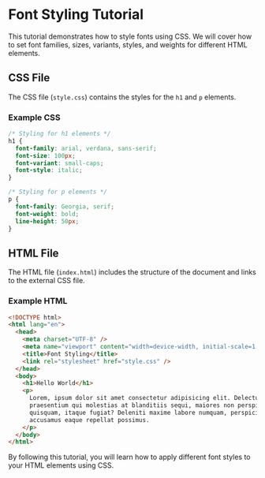 # Font Styling Tutorial

This tutorial demonstrates how to style fonts using CSS. We will cover how to set font families, sizes, variants, styles, and weights for different HTML elements.

## CSS File

The CSS file (`style.css`) contains the styles for the `h1` and `p` elements.

### Example CSS

```css
/* Styling for h1 elements */
h1 {
  font-family: arial, verdana, sans-serif;
  font-size: 100px;
  font-variant: small-caps;
  font-style: italic;
}

/* Styling for p elements */
p {
  font-family: Georgia, serif;
  font-weight: bold;
  line-height: 50px;
}
```

## HTML File

The HTML file (`index.html`) includes the structure of the document and links to the external CSS file.

### Example HTML

```html
<!DOCTYPE html>
<html lang="en">
  <head>
    <meta charset="UTF-8" />
    <meta name="viewport" content="width=device-width, initial-scale=1.0" />
    <title>Font Styling</title>
    <link rel="stylesheet" href="style.css" />
  </head>
  <body>
    <h1>Hello World</h1>
    <p>
      Lorem, ipsum dolor sit amet consectetur adipisicing elit. Delectus
      praesentium qui molestias at blanditiis sequi, maiores non perspiciatis
      quisquam, itaque fugiat? Deleniti maxime labore numquam, perspiciatis
      accusamus eaque repellat possimus.
    </p>
  </body>
</html>
```

By following this tutorial, you will learn how to apply different font styles to your HTML elements using CSS.
